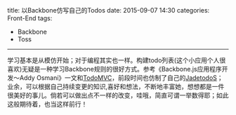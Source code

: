 title: 以Backbone仿写自己的Todos
date: 2015-09-07 14:30
categories: Front-End
tags:
- Backbone
- Toss
---

学习基本是从模仿开始；对于编程其实也一样。构建todo列表(这个小应用个人很喜欢)无疑是一种学习Backbone规则的很好方式。参考《Backbone.js应用程序开发～Addy Osmani》一文和[TodoMVC](http://todomvc.com)，前段时间也仿制了自己的[JadetodoS](/jadeTodo/index.html)；业余，可以根据自己持续变更的知识,喜好和想法，不断地丰富她，想想都是一件很美好的事儿。倘若可以做出点不一样的改变，哇哦，简直可谓一举数得耶；如此这般期待着，也当这样前行！
